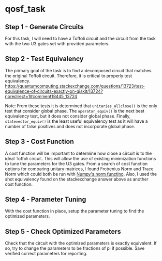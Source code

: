 # qosf_task

## Step 1 - Generate Circuits
For this task, I will need to have a Toffoli circuit and the circuit from the task with the two U3 gates set with provided parameters.

## Step 2 - Test Equivalency
The primary goal of the task is to find a decomposed circuit that matches the original Toffoli circuit. Therefore, it is critical to properly test equivalency.
https://quantumcomputing.stackexchange.com/questions/13723/test-equivalence-of-circuits-exactly-on-qiskit/13724?noredirect=1#comment18445_13724

Note: From these tests it is determined that `unitaries_allclose()` is the only test that consider global phase. The `operator_equiv()` is the next best equivalency test, but it does not consider global phase. Finally, `statevector_equiv()` is the least useful equivalency test as it will have a number of false positives and does not incorporate global phase.

## Step 3 - Cost Function
A cost function will be important to determine how close a circuit is to the ideal Toffoli circuit. This will allow the use of existing minimization functions to tune the parameters for the U3 gates.
From a search of cost function options for comparing unitary matrices, I found Frobenius Norm and Trace Norm which could both be run with [Numpy's norm functino](https://numpy.org/doc/stable/reference/generated/numpy.linalg.norm.html). Also, I used the shot equivalency found on the stackexchange answer above as another cost function.

## Step 4 - Parameter Tuning
With the cost function in place, setup the parameter tuning to find the optimized parameters.

## Step 5 - Check Optimized Parameters
Check that the circuit with the optimized parameters is exactly equivalent. If so, try to change the parameters to be fractions of pi if possible. Save verified correct parameters for reporting.